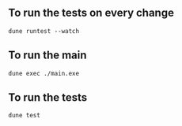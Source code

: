 ## To run the tests on every change
```shell
dune runtest --watch
```
## To run the main
```shell
dune exec ./main.exe
```

## To run the tests
```shell
dune test
```